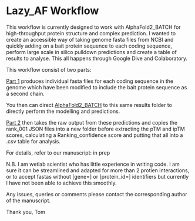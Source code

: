# Lazy_AF Workflow

This workflow is currently designed to work with AlphaFold2_BATCH for high-throughput protein structure and complex prediction. I wanted to create an accessible way of taking genome fasta files from NCBI and quickly adding on a bait protein sequence to each coding sequence, perform large scale in silico pulldown predictions and create a table of results to analyse. This all happens through Google Dive and Colaboratory.

This workflow consist of two parts: 

[Part 1](https://colab.research.google.com/drive/1a5d7xraEK4Iv3Ecmmjb1opnU5jwXRW_a) produces individual fasta files for each coding sequence in the genome which have been modified to include the bait protein sequence as a second chain.

You then can direct [AlphaFold2_BATCH](https://colab.research.google.com/github/sokrypton/ColabFold/blob/v1.5.2/batch/AlphaFold2_batch.ipynb) to this same results folder to directly perform the modelling and predictions.

[Part 2](https://colab.research.google.com/drive/1j7WJLcUHTR8BrjkWDaU549rFk6X5Zu18) then takes the raw output from these predictions and copies the rank_001 JSON files into a new folder before extracting the pTM and ipTM scores, calculating a Ranking_confidence score and putting that all into a .csv table for analysis.

For details, refer to our manuscript: in prep

N.B. I am wetlab scientist who has little experience in writing code. I am sure it can be streamlined and adapted for more than 2 protien interactions, or to accept fastas without [gene=] or [protein_id=] identifiers but currently I have not been able to achieve this smoothly.

Any issues, queries or comments please contact the corresponding author of the manuscript.

Thank you,
Tom

